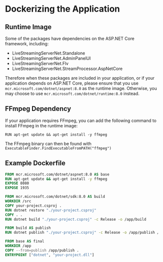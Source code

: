 # Dockerizing the Application

## Runtime Image

Some of the packages have dependencies on the ASP.NET Core framework, including:

- LiveStreamingServerNet.Standalone
- LiveStreamingServerNet.AdminPanelUI
- LiveStreamingServerNet.Flv
- LiveStreamingServerNet.StreamProcessor.AspNetCore

Therefore when these packages are included in your application, or if your application depends on ASP.NET Core, please ensure that you use `mcr.microsoft.com/dotnet/aspnet:8.0` as the runtime image. Otherwise, you may choose to use `mcr.microsoft.com/dotnet/runtime:8.0` instead.

## FFmpeg Dependency

If your application requires FFmpeg, you can add the following command to install FFmpeg in the runtime image:

```
RUN apt-get update && apt-get install -y ffmpeg
```

The FFmpeg binary can then be found with `ExecutableFinder.FindExecutableFromPATH("ffmpeg")`

## Example Dockerfile

```dockerfile
FROM mcr.microsoft.com/dotnet/aspnet:8.0 AS base
RUN apt-get update && apt-get install -y ffmpeg
EXPOSE 8080
EXPOSE 1935

FROM mcr.microsoft.com/dotnet/sdk:8.0 AS build
WORKDIR /src
COPY your-project.csproj .
RUN dotnet restore "./your-project.csproj"
COPY . .
RUN dotnet build "./your-project.csproj" -c Release -o /app/build

FROM build AS publish
RUN dotnet publish "./your-project.csproj" -c Release -o /app/publish /p:UseAppHost=false

FROM base AS final
WORKDIR /app
COPY --from=publish /app/publish .
ENTRYPOINT ["dotnet", "your-project.dll"]
```
